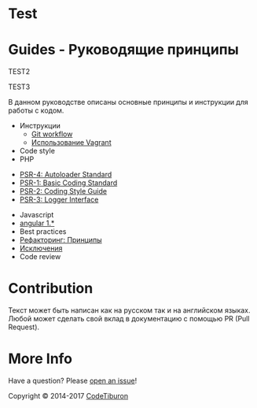 # Test

# Guides - Руководящие принципы

TEST2

TEST3

В данном руководстве описаны основные принципы и инструкции для работы с кодом.

 - Инструкции
   - [Git workflow](instructions/git.md)
   - [Использование Vagrant](instructions/vagrant.md)
 - Code style
  - PHP
   * [PSR-4: Autoloader Standard](https://github.com/php-fig/fig-standards/blob/master/accepted/PSR-4-autoloader.md) 
   * [PSR-1: Basic Coding Standard](https://github.com/php-fig/fig-standards/blob/master/accepted/PSR-1-basic-coding-standard.md)
   * [PSR-2: Coding Style Guide](https://github.com/php-fig/fig-standards/blob/master/accepted/PSR-2-coding-style-guide.md)
   * [PSR-3: Logger Interface](https://github.com/php-fig/fig-standards/blob/master/accepted/PSR-3-logger-interface.md)
  - Javascript
   - [angular 1.*](https://github.com/johnpapa/angularjs-styleguide)  
 - Best practices
  - [Рефакторинг: Принципы](http://refactoring.guru/ru/)
  - [Исключения](https://www.alainschlesser.com/structuring-php-exceptions/)
 - Code review

# Contribution

Текст может быть написан как на русском так и на английском языках.
Любой может сделать свой вклад в документацию с помощью PR (Pull Request).

# More Info

Have a question? Please [open an issue](https://github.com/CodeTiburon/guides/issues/new)! 

Copyright © 2014-2017 [CodeTiburon](https://codetiburon.com)

